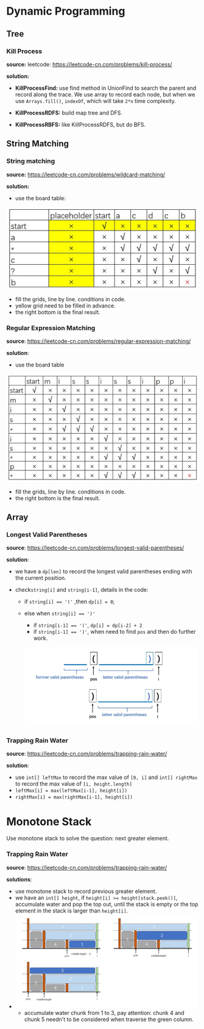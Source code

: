 # Dynamic Programming

## Tree

### Kill Process

**source:** leetcode: https://leetcode-cn.com/problems/kill-process/

**solution:**

- **KillProcessFind:** use find method in UnionFind to search the parent and record along the trace. We use array to record each node, but when we use `Arrays.fill()`, `indexOf`, which will take `2*n` time complexity. 

- **KillProcessRDFS:** build map tree and DFS.

- **KillProcessRBFS:** like KillProcessRDFS, but do BFS.

## String Matching

### String matching

**source:** https://leetcode-cn.com/problems/wildcard-matching/

**solution:**

- use the board table:

![](img/String_Matching_1.jpg)

- fill the grids, line by line. conditions in code.
- yellow grid need to be filled in advance.
- the right bottom is the final result.

### Regular Expression Matching

**source**: https://leetcode-cn.com/problems/regular-expression-matching/

**solution**:

- use the board table 

![](img/Regular_Expression_Matching.jpg)

- fill the grids, line by line. conditions in code.
- the right bottom is the final result.

## Array

### Longest Valid Parentheses

**source**: https://leetcode-cn.com/problems/longest-valid-parentheses/

**solution**:

- we have a `dp[len]` to record the longest valid parentheses ending with the current position.

- check`string[i]` and `string[i-1]`, details in the code:

  - if `string[i] == '('` ,then `dp[i] = 0`;

  - else when `string[i] == ')'`

    - if `string[i-1] == '('`, `dp[i] = dp[i-2] + 2`
    - if `string[i-1] == ')'`, when need to find `pos` and then do further work.

    ![](img/Longest_Valid_Parenthese.jpg)




### Trapping Rain Water

**source**: https://leetcode-cn.com/problems/trapping-rain-water/

**solution**: 

- use `int[] leftMax` to record the max value of `[0, i]` and `int[] rightMax` to record the max value of `[i, height.length]`
- `leftMax[i] = max(leftMax[i-1], height[i])`
- `rightMax[i] = max(rightMax[i-1], height[i])`





# Monotone Stack

Use monotone stack to solve the question: next greater element.

### Trapping Rain Water

**source**: https://leetcode-cn.com/problems/trapping-rain-water/

**solutions**:

- use monotone stack to record previous greater element.
- we have an `int[] height`, if `height[i] >= height[stack.peek()]`, accumulate water and pop the top out, until the stack is empty or the top element in the stack is larger than `height[i]`.
- ![](img/Trapping_Rain_Water.jpg)
  - accumulate water chunk from 1 to 3, pay attention: chunk 4 and chunk 5 needn't to be considered when traverse the green column.
